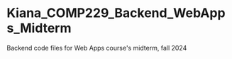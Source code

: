 # Kiana_COMP229_Backend_WebApps_Midterm
 Backend code files for Web Apps course's midterm, fall 2024
